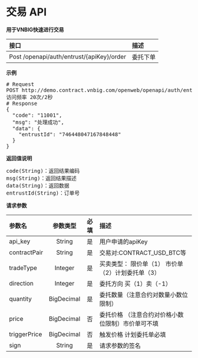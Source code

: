 # 交易 API #
**用于VNBIG快速进行交易**

| 接口        	            |  描述
|:------------------------- |:-------------
| Post /openapi/auth/entrust/{apiKey}/order   | 委托下单

**示例**
<pre>
# Request
POST http://demo.contract.vnbig.com/openweb/openapi/auth/entrust/{apiKey}/order
访问频率 20次/2秒
# Response
{
  "code": "11001",
  "msg": "处理成功",
  "data": {
    "entrustId": "746448047167848448"
  }
}
</pre>

**返回值说明**
<pre>
code(String)：返回结果编码
msg(String)：返回结果描述
data(String)：返回数据
entrustId(String)：订单号
</pre>

**请求参数**

| 参数名       	           |      参数类型      |   必填  |描述
|:-------------------------|:-----------------:|:--------:|:----------
|api_key                   | String            |是      |用户申请的apiKey
|contractPair                    | String            |是      |交易对:CONTRACT_USD_BTC等
|tradeType               |Integer            |是      |买卖类型： 限价单（1） 市价单（2）计划委托单（3）
|direction               |Integer  |是   | 委托方向 买（1）卖（-1）          |
|quantity               | BigDecimal           |是     | 委托数量（注意合约对数量小数位限制）  |
|price                     | BigDecimal        |否      |委托价格 （注意合约对价格小数位限制）市价单可不填
|triggerPrice   |BigDecimal   |否   |触发价格 计划委托单必填   |
|sign                      | String            |是      |请求参数的签名
